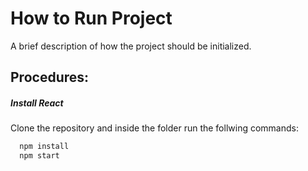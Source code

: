 
# How to Run Project

A brief description of how the project should be initialized.




## Procedures:
##### Install React

Clone the repository
and inside the folder run the follwing commands:

```bash
  npm install
  npm start
```
    
